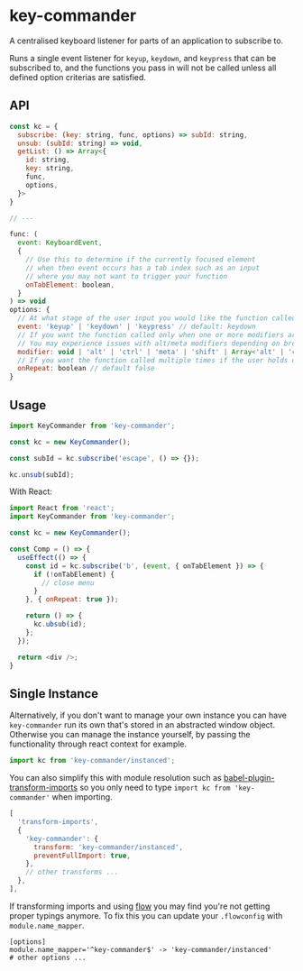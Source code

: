 # key-commander
A centralised keyboard listener for parts of an application to subscribe to.

Runs a single event listener for `keyup`, `keydown`, and `keypress` that can be subscribed to, and the functions you pass in will not be called unless all defined option criterias are satisfied.

## API
```js
const kc = {
  subscribe: (key: string, func, options) => subId: string,
  unsub: (subId: string) => void,
  getList: () => Array<{
    id: string,
    key: string,
    func,
    options,
  }>
}

// ---

func: (
  event: KeyboardEvent,
  {
    // Use this to determine if the currently focused element
    // when then event occurs has a tab index such as an input
    // where you may not want to trigger your function
    onTabElement: boolean,
  }
) => void
options: {
  // At what stage of the user input you would like the function called
  event: 'keyup' | 'keydown' | 'keypress' // default: keydown
  // If you want the function called only when one or more modifiers are active
  // You may experience issues with alt/meta modifiers depending on browsers as they may be attached to other browser functionality
  modifier: void | 'alt' | 'ctrl' | 'meta' | 'shift' | Array<'alt' | 'ctrl' | 'meta' | 'shift'> // default: void
  // If you want the function called multiple times if the user holds down a particular key
  onRepeat: boolean // default false
}
```

## Usage

```js
import KeyCommander from 'key-commander';

const kc = new KeyCommander();

const subId = kc.subscribe('escape', () => {});

kc.unsub(subId);
```

With React:
```js
import React from 'react';
import KeyCommander from 'key-commander';

const kc = new KeyCommander();

const Comp = () => {
  useEffect(() => {
    const id = kc.subscribe('b', (event, { onTabElement }) => {
      if (!onTabElement) {
        // close menu
      }
    }, { onRepeat: true });

    return () => {
      kc.ubsub(id);
    };
  });

  return <div />;
}
```

## Single Instance

Alternatively, if you don't want to manage your own instance you can have `key-commander` run its own that's stored in an abstracted window object. Otherwise you can manage the instance yourself, by passing the functionality through react context for example.

```js
import kc from 'key-commander/instanced';
```

You can also simplify this with module resolution such as [babel-plugin-transform-imports](https://www.npmjs.com/package/babel-plugin-transform-imports) so you only need to type `import kc from 'key-commander'` when importing.

```js
[
  'transform-imports',
  {
    'key-commander': {
      transform: 'key-commander/instanced',
      preventFullImport: true,
    },
    // other transforms ...
  },
],
```

If transforming imports and using [flow](https://github.com/facebook/flow) you may find you're not getting proper typings anymore. To fix this you can update your `.flowconfig` with `module.name_mapper`.

```
[options]
module.name_mapper='^key-commander$' -> 'key-commander/instanced'
# other options ...
```
